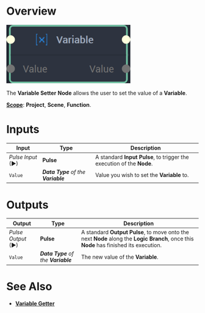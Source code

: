 # Overview

![The Variable Setter Node.](../../.gitbook/assets/variablesetternode20241.png)

The **Variable Setter** **Node** allows the user to set the value of a **Variable**.

[**Scope**](../overview.md#scopes): **Project**, **Scene**, **Function**.


# Inputs

|Input|Type|Description|
|---|---|---|
|*Pulse Input* (►)|**Pulse**|A standard **Input Pulse**, to trigger the execution of the **Node**.|
| `Value` |  _**Data Type** of the **Variable**_ | Value you wish to set the **Variable** to.|

# Outputs

|Output|Type|Description|
|---|---|---|
|*Pulse Output* (►)|**Pulse**|A standard **Output Pulse**, to move onto the next **Node** along the **Logic Branch**, once this **Node** has finished its execution.|
| `Value` |  _**Data Type** of the **Variable**_ | The new value of the **Variable**. |

# See Also

* [**Variable Getter**](variable-getter.md)
